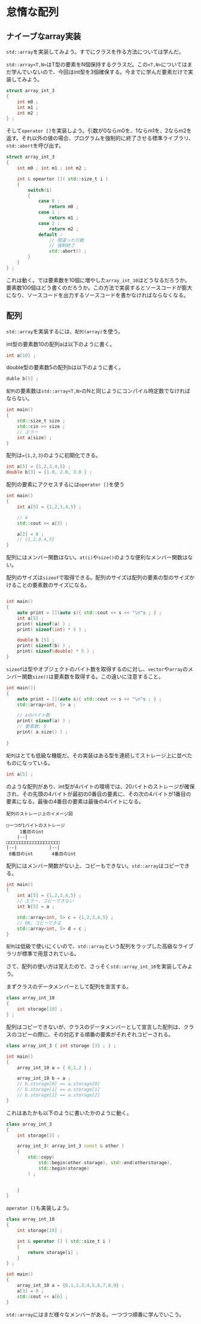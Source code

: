 # 怠惰な配列

## ナイーブなarray実装

`std::array`を実装してみよう。すでにクラスを作る方法については学んだ。

`std::array<T,N>`はT型の要素をN個保持するクラスだ。この`<T,N>`についてはまだ学んでいないので、今回はint型を3個確保する。今までに学んだ要素だけで実装してみよう。

~~~cpp
struct array_int_3
{
    int m0 ;
    int m1 ;
    int m2 ;
} ;
~~~

そして`operator []`を実装しよう。引数が0ならm0を、1ならm1を、2ならm2を返す。それ以外の値の場合、プログラムを強制的に終了させる標準ライブラリ、`std::abort`を呼び出す。



~~~cpp
struct array_int_3
{
    int m0 ; int m1 ; int m2 ;

    int & opeartor []( std::size_t i )
    {
        switch(i)
        {
            case 0 :
                return m0 ;
            case 1 :
                return m1 ;
            case 2 :
                return m2 ;
            default :
                // 間違った引数
                // 強制終了
                std::abort() ;
        }
    }
} ;
~~~

これは動く。では要素数を10個に増やした`array_int_10`はどうなるだろうか。要素数100個はどう書くのだろうか。この方法で実装するとソースコードが膨大になり、ソースコードを出力するソースコードを書かなければならなくなる。

## 配列

`std::array`を実装するには、`配列(array)`を使う。

int型の要素数10の配列aは以下のように書く。

~~~cpp
int a[10] ;
~~~

double型の要素数5の配列bは以下のように書く。

~~~cpp
duble b[5] ;
~~~

`配列`の要素数は`std::array<T,N>`のNと同じようにコンパイル時定数でなければならない。

~~~c++
int main()
{
    std::size_t size ;
    std::cin >> size ;
    // エラー
    int a[size] ;
}
~~~

配列は`={1,2,3}`のように初期化できる。

~~~cpp
int a[5] = {1,2,3,4,5} ;
double b[3] = {1.0, 2.0, 3.0 } ;
~~~

配列の要素にアクセスするには`operator []`を使う

~~~cpp
int main()
{
    int a[5] = {1,2,3,4,5} ;

    // 4
    std::cout << a[3] ;

    a[2] = 0 ;
    // {1,2,0,4,5}
}
~~~

配列にはメンバー関数はない。`at(i)`や`size()`のような便利なメンバー関数はない。

配列のサイズは`sizeof`で取得できる。配列のサイズは配列の要素の型のサイズかけることの要素数のサイズになる。

~~~cpp

int main()
{
    auto print = [](auto s){ std::cout << s << "\n"s ; } ;
    int a[5] ;
    print( sizeof(a) ) ;
    print( sizeof(int) * 5 ) ;

    double b [5] ;
    print( sizeof(b) ) ;
    print( sizeof(double) * 5 ) ;
}
~~~

`sizeof`は型やオブジェクトのバイト数を取得するのに対し、`vector`や`array`のメンバー関数`size()`は要素数を取得する。この違いに注意すること。

~~~cpp
int main()]
{
    auto print = [](auto s){ std::cout << s << "\n"s ; } ;
    std::array<int, 5> a ;

    // aのバイト数
    print( sizeof(a) ) ;
    // 要素数: 5
    print( a.size() ) ;
     
}
~~~

`配列`はとても低級な機能だ。その実装はある型を連続してストレージ上に並べたものになっている。

~~~cpp
int a[5] ;
~~~

のような配列があり、int型が4バイトの環境では、20バイトのストレージが確保され、その先頭の4バイトが最初の0番目の要素に、その次の4バイトが1番目の要素になる。最後の4番目の要素は最後の4バイトになる。

~~~
配列のストレージ上のイメージ図

□一つが1バイトのストレージ
     1番目のint
    |--|
□□□□□□□□□□□□□□□□□□□□
|--|            |--|
 0番目のint       4番目のint
~~~

配列にはメンバー関数がない上、コピーもできない。`std::array`はコピーできる。

~~~c++
int main()
{
    int a[5] = {1,2,3,4,5} ;
    // エラー、コピーできない
    int b[5] = a ;

    std::array<int, 5> c = {1,2,3,4,5} ;
    // OK、コピーできる
    std::array<int, 5> d = c ;
}
~~~

`配列`は低級で使いにくいので、`std::array`という配列をラップした高級なライブラリが標準で用意されている。

さて、配列の使い方は覚えたので、さっそく`std::array_int_10`を実装してみよう。

まずクラスのデータメンバーとして配列を宣言する。

~~~cpp
class array_int_10
{
    int storage[10] ;
} ;
~~~

配列はコピーできないが、クラスのデータメンバーとして宣言した配列は、クラスのコピーの際に、その対応する順番の要素がそれぞれコピーされる。

~~~cpp
class array_int_3 { int storage [3] ; } ;

int main()
{
    array_int_10 a = { 0,1,2 } ;

    array_int_10 b = a ;
    // b.storage[0] == a.storage[0] 
    // b.storage[1] == a.storage[1] 
    // b.storage[2] == a.storage[2] 
}
~~~

これはあたかも以下のように書いたかのように動く。

~~~cpp
class array_int_3
{
    int storage[3] ;

    array_int_3( array_int_3 const & other )
    {
        std::copy(
            std::begin(other.storage), std::end(otherstorage),
            std::begin(storage)
        ) ;

        
    }
}
~~~

`operator []`も実装しよう。

~~~cpp
class array_int_10
{
    int storage[10] ;

    int & operator [] ( std::size_t i )
    {
        return storage[i] ;
    }
} ;

int main()
{
    array_int_10 a = {0,1,2,3,4,5,6,7,8,9} ;
    a[3] = 0 ;
    std::cout << a[6] ;
}
~~~

`std::array`にはまだ様々なメンバーがある。一つづつ順番に学んでいこう。
